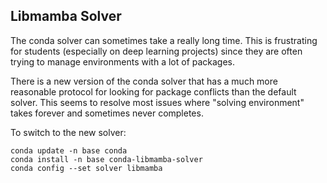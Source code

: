 
## Libmamba Solver
The conda solver can sometimes take a really long time. This is frustrating for students (especially on deep learning projects) since they are often trying to manage environments with a lot of packages. 

There is a new version of the conda solver that has a much more reasonable protocol for looking for package conflicts than the default solver. This seems to resolve most issues where "solving environment" takes forever and sometimes never completes.

To switch to the new solver:
```
conda update -n base conda
conda install -n base conda-libmamba-solver
conda config --set solver libmamba
```